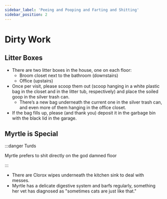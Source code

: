 ```yaml
---
sidebar_label: 'Peeing and Pooping and Farting and Shitting'
sidebar_position: 2
---
```


# Dirty Work

## Litter Boxes
- There are two litter boxes in the house, one on each floor:
    - Broom closet next to the bathroom (downstairs)
    - Office (upstairs)
- Once per visit, please scoop them out (scoop hanging in a white plastic bag in the closet and in the litter tub, respectively) and place the soiled goop in the silver trash can. 
    - There’s a new bag underneath the current one in the silver trash can, and even more of them hanging in the office closet.
- If the bag fills up, please (and thank you) deposit it in the garbage bin with the black lid in the garage.


## Myrtle is Special
:::danger Turds

Myrtle prefers to shit directly on the god damned floor

:::

- There are Clorox wipes underneath the kitchen sink to deal with messes.
- Myrtle has a delicate digestive system and barfs regularly, something her vet has diagnosed as "sometimes cats are just like that."
